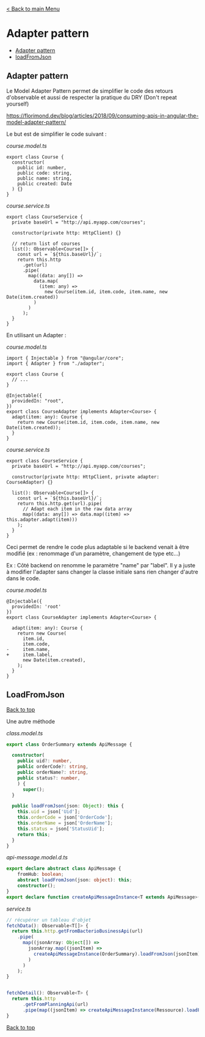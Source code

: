 [< Back to main Menu](https://github.com/gsoulie/angular-resources/blob/master/ng-sheet.md)    

# Adapter pattern

* [Adapter pattern](#adapter-pattern)     
* [loadFromJson](#loadfromjson)     


## Adapter pattern 
Le Model Adapter Pattern permet de simplifier le code des retours d'observable et aussi de respecter la pratique du DRY (Don't repeat yourself)

https://florimond.dev/blog/articles/2018/09/consuming-apis-in-angular-the-model-adapter-pattern/

Le but est de simplifier le code suivant : 

*course.model.ts*
````
export class Course {
  constructor(
    public id: number,
    public code: string,
    public name: string,
    public created: Date
  ) {}
}
````

*course.service.ts*
````
export class CourseService {
  private baseUrl = "http://api.myapp.com/courses";

  constructor(private http: HttpClient) {}

  // return list of courses
  list(): Observable<Course[]> {
    const url = `${this.baseUrl}/`;
    return this.http
      .get(url)
      .pipe(
        map((data: any[]) =>
          data.map(
            (item: any) =>
              new Course(item.id, item.code, item.name, new Date(item.created))
          )
        )
      );
  }
}
````

En utilisant un Adapter : 


*course.model.ts*
````
import { Injectable } from "@angular/core";
import { Adapter } from "./adapter";

export class Course {
  // ...
}

@Injectable({
  providedIn: "root",
})
export class CourseAdapter implements Adapter<Course> {
  adapt(item: any): Course {
    return new Course(item.id, item.code, item.name, new Date(item.created));
  }
}
````

*course.service.ts*
````
export class CourseService {
  private baseUrl = "http://api.myapp.com/courses";

  constructor(private http: HttpClient, private adapter: CourseAdapter) {}

  list(): Observable<Course[]> {
    const url = `${this.baseUrl}/`;
    return this.http.get(url).pipe(
      // Adapt each item in the raw data array
      map((data: any[]) => data.map((item) => this.adapter.adapt(item)))
    );
  }
}
````

Ceci permet de rendre le code plus adaptable si le backend venait à être modifié (ex : renommage d'un paramètre, changement de type etc...)

Ex : Côté backend on renomme le paramètre "name" par "label". Il y a juste à modifier l'adapter sans changer la classe initiale sans rien changer d'autre dans le code.

*course.model.ts*
````
@Injectable({
  providedIn: 'root'
})
export class CourseAdapter implements Adapter<Course> {

  adapt(item: any): Course {
    return new Course(
      item.id,
      item.code,
-     item.name,
+     item.label,
      new Date(item.created),
    );
  }
}
````
## LoadFromJson
[Back to top](#adapter-pattern)

Une autre méthode 

*class.model.ts*
````typescript
export class OrderSummary extends ApiMessage {

  constructor(
    public uid?: number,
    public orderCode?: string,
    public orderName?: string,
    public status?: number,
    ) {
      super();
  }

  public loadFromJson(json: Object): this {
    this.uid = json['Uid'];
    this.orderCode = json['OrderCode'];
    this.orderName = json['OrderName'];
    this.status = json['StatusUid'];
    return this;
  }
}
````

*api-message.model.d.ts*
````typescript
export declare abstract class ApiMessage {
    fromHub: boolean;
    abstract loadFromJson(json: object): this;
    constructor();
}
export declare function createApiMessageInstance<T extends ApiMessage>(c: new () => T): T;
````

*service.ts*

````typescript
// récupérer un tableau d'objet
fetchData(): Observable<T[]> {
  return this.http.getFromBacterioBusinessApi(url)
    .pipe(
      map((jsonArray: Object[]) =>
        jsonArray.map((jsonItem) =>
          createApiMessageInstance(OrderSummary).loadFromJson(jsonItem)
        )
      )
    );
}


fetchDetail(): Observable<T> {
  return this.http
      .getFromPlanningApi(url)
      .pipe(map((jsonItem) => createApiMessageInstance(Ressource).loadFromJson(jsonItem)));
}
````

[Back to top](#adapter-pattern)
